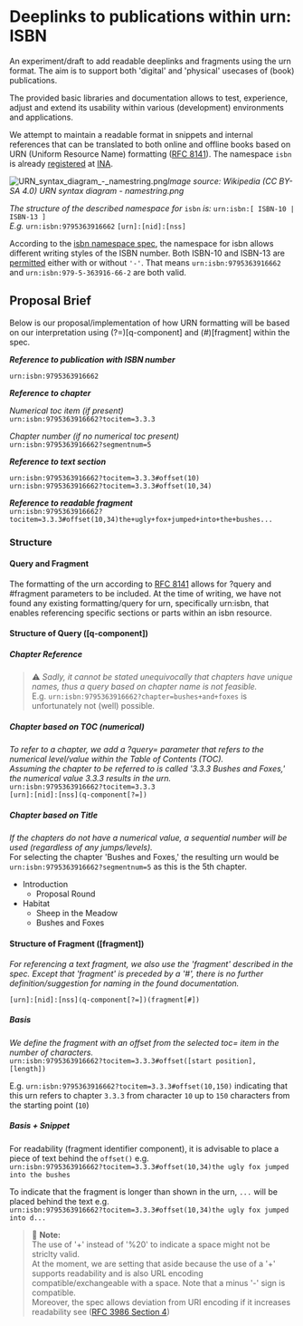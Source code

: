# Deeplinks to publications within urn: ISBN
An experiment/draft to add readable deeplinks and fragments using the urn format. The aim is to support both 'digital' and 'physical' usecases of (book) publications. 

The provided basic libraries and documentation allows to test, experience, adjust and extend its usability within various (development) environments and applications.

We attempt to maintain a readable format in snippets and internal references that can be translated to both online and offline books based on URN (Uniform Resource Name) formatting ([RFC 8141](https://en.wikipedia.org/wiki/Uniform_Resource_Name)).
The namespace `isbn` is already [registered](https://www.iana.org/assignments/urn-namespaces/urn-namespaces.xhtml) at [INA](https://www.iana.org/assignments/urn-namespaces/urn-namespaces.xhtml).

![URN_syntax_diagram_-_namestring.png](https://upload.wikimedia.org/wikipedia/commons/c/ce/URN_syntax_diagram_-_namestring.png)*Image source: Wikipedia (CC BY-SA 4.0) URN syntax diagram - namestring.png*

_The structure of the described namespace for_ `isbn` _is:_ `urn:isbn:[ ISBN-10 | ISBN-13 ]`  
_E.g._ `urn:isbn:9795363916662` `[urn]:[nid]:[nss]`

According to the [isbn namespace spec](https://www.iana.org/assignments/urn-formal/isbn), the namespace for isbn allows different writing styles of the ISBN number. Both ISBN-10 and ISBN-13 are [permitted](https://www.iana.org/assignments/urn-formal/isbn) either with or without `'-'`. That means `urn:isbn:9795363916662` and `urn:isbn:979-5-363916-66-2` are both valid.

## Proposal Brief

Below is our proposal/implementation of how URN formatting will be based on our interpretation using (?=)[q-component] and (#)[fragment] within the spec.

**_Reference to publication with ISBN number_**

`urn:isbn:9795363916662`

**_Reference to chapter_**

_Numerical toc item (if present)_  
`urn:isbn:9795363916662?tocitem=3.3.3`

_Chapter number (if no numerical toc present)_  
`urn:isbn:9795363916662?segmentnum=5`

**_Reference to text section_**

`urn:isbn:9795363916662?tocitem=3.3.3#offset(10)`  
`urn:isbn:9795363916662?tocitem=3.3.3#offset(10,34)`

**_Reference to readable fragment_**  
`urn:isbn:9795363916662?tocitem=3.3.3#offset(10,34)the+ugly+fox+jumped+into+the+bushes...`

### Structure

#### Query and Fragment

The formatting of the urn according to [RFC 8141](https://en.wikipedia.org/wiki/Uniform_Resource_Name) allows for ?query and #fragment parameters to be included. At the time of writing, we have not found any existing formatting/query for urn, specifically urn:isbn, that enables referencing specific sections or parts within an isbn resource.

#### Structure of Query ([q-component])

##### Chapter Reference

> :warning: _Sadly, it cannot be stated unequivocally that chapters have unique names, thus a query based on chapter name is not feasible._  
> E.g. `urn:isbn:9795363916662?chapter=bushes+and+foxes` is unfortunately not (well) possible.

##### Chapter based on TOC (numerical)

_To refer to a chapter, we add a ?query= parameter that refers to the numerical level/value within the Table of Contents (TOC)._  
_Assuming the chapter to be referred to is called '3.3.3 Bushes and Foxes,' the numerical value 3.3.3 results in the urn._  
`urn:isbn:9795363916662?tocitem=3.3.3`  
`[urn]:[nid]:[nss](q-component[?=])`

##### Chapter based on Title

_If the chapters do not have a numerical value, a sequential number will be used (regardless of any jumps/levels)._  
For selecting the chapter 'Bushes and Foxes,' the resulting urn would be `urn:isbn:9795363916662?segmentnum=5` as this is the 5th chapter.

* Introduction
  * Proposal Round
* Habitat
  * Sheep in the Meadow
  * Bushes and Foxes

#### Structure of Fragment ([fragment])

_For referencing a text fragment, we also use the 'fragment' described in the spec. Except that 'fragment' is preceded by a '#', there is no further definition/suggestion for naming in the found documentation._

`[urn]:[nid]:[nss](q-component[?=])(fragment[#])`

##### Basis

_We define the fragment with an offset from the selected toc= item in the number of characters._  
`urn:isbn:9795363916662?tocitem=3.3.3#offset([start position], [length])`

E.g. `urn:isbn:9795363916662?tocitem=3.3.3#offset(10,150)` indicating that this urn refers to chapter `3.3.3` from character `10` up to `150` characters from the starting point (`10`)

##### Basis + Snippet

For readability (fragment identifier component), it is advisable to place a piece of text behind the `offset()` e.g.  
`urn:isbn:9795363916662?tocitem=3.3.3#offset(10,34)the ugly fox jumped into the bushes`

To indicate that the fragment is longer than shown in the urn, `...` will be placed behind the text e.g.  
`urn:isbn:9795363916662?tocitem=3.3.3#offset(10,34)the ugly fox jumped into d...`

> :memo: **Note:**  
> The use of '+' instead of '%20' to indicate a space might not be striclty valid.  
> At the moment, we are setting that aside because the use of a '+' supports readability and is also URL encoding compatible/exchangeable with a space. Note that a minus '-' sign is compatible.  
> Moreover, the spec allows deviation from URI encoding if it increases readability see ([RFC 3986 Section 4](https://datatracker.ietf.org/doc/html/rfc3986#section-4))
